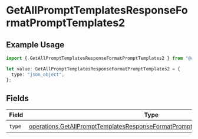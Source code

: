# GetAllPromptTemplatesResponseFormatPromptTemplates2

## Example Usage

```typescript
import { GetAllPromptTemplatesResponseFormatPromptTemplates2 } from "@orq-ai/node/models/operations";

let value: GetAllPromptTemplatesResponseFormatPromptTemplates2 = {
  type: "json_object",
};
```

## Fields

| Field                                                                                                                                                                        | Type                                                                                                                                                                         | Required                                                                                                                                                                     | Description                                                                                                                                                                  |
| ---------------------------------------------------------------------------------------------------------------------------------------------------------------------------- | ---------------------------------------------------------------------------------------------------------------------------------------------------------------------------- | ---------------------------------------------------------------------------------------------------------------------------------------------------------------------------- | ---------------------------------------------------------------------------------------------------------------------------------------------------------------------------- |
| `type`                                                                                                                                                                       | [operations.GetAllPromptTemplatesResponseFormatPromptTemplatesResponse200Type](../../models/operations/getallprompttemplatesresponseformatprompttemplatesresponse200type.md) | :heavy_check_mark:                                                                                                                                                           | N/A                                                                                                                                                                          |